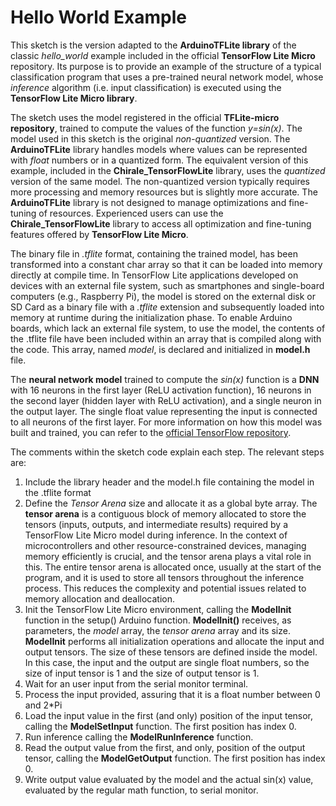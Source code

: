 # Hello World Example

This sketch is the version adapted to the **ArduinoTFLite library** of the classic *hello_world* example included in the official **TensorFlow Lite Micro** repository. Its purpose is to provide an example of the structure of a typical classification program that uses a pre-trained neural network model, whose *inference* algorithm (i.e. input classification) is executed using the **TensorFlow Lite Micro library**.

The sketch uses the model registered in the official **TFLite-micro repository**, trained to compute the values of the function *y=sin(x)*. The model used in this sketch is the original *non-quantized* version. 
The **ArduinoTFLite** library handles models where values can be represented with *float* numbers or in a quantized form.
The equivalent version of this example, included in the **Chirale_TensorFlowLite** library, uses the *quantized* version of the same model. The non-quantized version typically requires more processing and memory resources but is slightly more accurate. The **ArduinoTFLite** library is not designed to manage optimizations and fine-tuning of resources. Experienced users can use the **Chirale_TensorFlowLite** library to access all optimization and fine-tuning features offered by **TensorFlow Lite Micro**.

The binary file in *.tflite* format, containing the trained model, has been transformed into a constant char array so that it can be loaded into memory directly at compile time. In TensorFlow Lite applications developed on devices with an external file system, such as smartphones and single-board computers (e.g., Raspberry Pi), the model is stored on the external disk or SD Card as a binary file with a *.tflite* extension and subsequently loaded into memory at runtime during the initialization phase. To enable Arduino boards, which lack an external file system, to use the model, the contents of the .tflite file have been included within an array that is compiled along with the code. This array, named *model*, is declared and initialized in **model.h** file.

The **neural network model** trained to compute the *sin(x)* function is a **DNN** with 16 neurons in the first layer (ReLU activation function), 16 neurons in the second layer (hidden layer with ReLU activation), and a single neuron in the output layer. The single float value representing the input is connected to all neurons of the first layer.
For more information on how this model was built and trained, you can refer to the [official TensorFlow repository](https://github.com/tensorflow/tflite-micro/tree/main/tensorflow/lite/micro/examples/hello_world "Repository tflite-micro").

The comments within the sketch code explain each step. The relevant steps are:

1. Include the library header and the model.h file containing the model in the .tflite format
2. Define the *Tensor Arena* size and allocate it as a global byte array. The **tensor arena** is a contiguous block of memory allocated to store the tensors (inputs, outputs, and intermediate results) required by a TensorFlow Lite Micro model during inference. In the context of microcontrollers and other resource-constrained devices, managing memory efficiently is crucial, and the tensor arena plays a vital role in this. The entire tensor arena is allocated once, usually at the start of the program, and it is used to store all tensors throughout the inference process. This reduces the complexity and potential issues related to memory allocation and deallocation.
3. Init the TensorFlow Lite Micro environment, calling the **ModelInit** function in the setup() Arduino function. **ModelInit()** receives, as parameters, the *model* array, the *tensor arena* array and its size. **ModelInit** performs all initialization operations and allocate the input and output tensors. The size of these tensors are defined inside the model. In this case, the input and the output are single float numbers, so the size of input tensor is 1 and the size of output tensor is 1.
4. Wait for an user input from the serial monitor terminal.
5. Process the input provided, assuring that it is a float number between 0 and 2*Pi
6. Load the input value in the first (and only) position of the input tensor, calling the **ModelSetInput** function. The first position has index 0.
7. Run inference calling the **ModelRunInference** function.
8. Read the output value from the first, and only, position of the output tensor, calling the **ModelGetOutput** function. The first position has index 0.
9. Write output value evaluated by the model and the actual sin(x) value, evaluated by the regular math function, to serial monitor.

 
